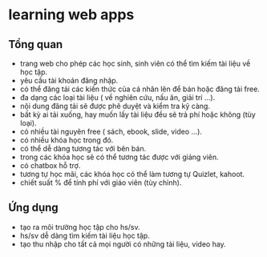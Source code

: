 # learning web apps
## Tổng quan 
- trang web cho phép các học sinh, sinh viên có thể tìm kiếm tài liệu về học tập.
- yêu cầu tài khoản đăng nhập.
- có thể đăng tải các kiến thức của cá nhân lên để bán hoặc đăng tải free. 
- đa dạng các loại tài liệu ( về nghiên cứu, nấu ăn, giải trí ...).
- nội dung đăng tải sẽ được phê duyệt và kiểm tra kỹ càng.
- bất kỳ ai tải xuống, hay muốn lấy tài liệu đều sẽ trả phí hoặc không (tùy loại).
- có nhiều tài nguyên free ( sách, ebook, slide, video ...).
- có nhiều khóa học trong đó. 
- có thể dễ dàng tương tác với bên bán. 
- trong các khóa học sẽ có thể tương tác được với giảng viên.
- có chatbox hỗ trợ.
- tương tự học mãi, các khóa học có thể làm tương tự Quizlet, kahoot.
- chiết suất % để tính phí với giáo viên (tùy chỉnh).
## Ứng dụng
- tạo ra môi trường học tập cho hs/sv.
- hs/sv dễ dàng tìm kiếm tài liệu học tập.
- tạo thu nhập cho tất cả mọi người có những tài liệu, video hay.
